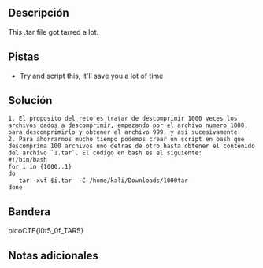 ## Descripción

This .tar file got tarred a lot.

## Pistas

-   Try and script this, it'll save you a lot of time

## Solución

```python()
1. El proposito del reto es tratar de descomprimir 1000 veces los archivos dados a descomprimir, empezando por el archivo numero 1000, para descomprimirlo y obtener el archivo 999, y asi sucesivamente.
2. Para ahorrarnos mucho tiempo podemos crear un script en bash que descomprima 100 archivos uno detras de otro hasta obtener el contenido del archivo `1.tar`. El codigo en bash es el siguiente:
#!/bin/bash
for i in {1000..1}
do
   tar -xvf $i.tar  -C /home/kali/Downloads/1000tar
done

```

## Bandera
picoCTF{l0t5_0f_TAR5}
## Notas adicionales